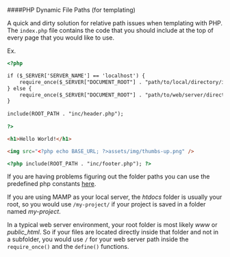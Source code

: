 ####PHP Dynamic File Paths (for templating)

A quick and dirty solution for relative path issues when templating with PHP. The `index.php` file contains the code that you should include at the top of every page that you would like to use.

Ex.

```html
<?php

if ($_SERVER['SERVER_NAME'] == 'localhost') {
    require_once($_SERVER["DOCUMENT_ROOT"] . "path/to/local/directory/inc/config.php");
} else {
    require_once($_SERVER["DOCUMENT_ROOT"] . "path/to/web/server/directory/inc/config.php");
}   
  
include(ROOT_PATH . "inc/header.php");
  
?>

<h1>Hello World!</h1>

<img src="<?php echo BASE_URL; ?>assets/img/thumbs-up.png" />

<?php include(ROOT_PATH . "inc/footer.php"); ?>
```

If you are having problems figuring out the folder paths you can use the predefined php constants [here](http://www.php.net/manual/en/language.constants.predefined.php). 

If you are using MAMP as your local server, the *htdocs* folder is usually your root, so you would use `/my-project/` if your project is saved in a folder named *my-project*.

In a typical web server environment, your root folder is most likely *www* or *public_html*. So if your files are located directly inside that folder and not in a subfolder, you would use `/` for your web server path inside the `require_once()` and the `define()` functions.
